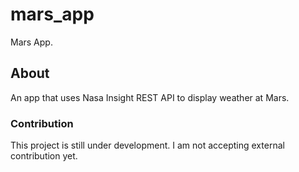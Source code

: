 # mars_app

Mars App.

## About

An app that uses Nasa Insight REST API to display weather at Mars.

### Contribution

This project is still under development. I am not accepting external contribution yet.
